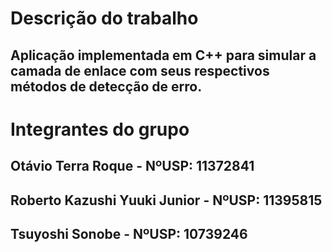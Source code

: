 # Descrição do trabalho
## Aplicação implementada em C++ para simular a camada de enlace com seus respectivos métodos de detecção de erro.
# Integrantes do grupo
## Otávio Terra Roque - NºUSP: 11372841
## Roberto Kazushi Yuuki Junior - NºUSP: 11395815
## Tsuyoshi Sonobe - NºUSP: 10739246
